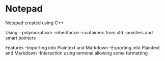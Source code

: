 # Notepad
Notepad created using C++

Using:
-polymorphism
-inheritance
-containers from std
-pointers and smart pointers

Features
-Importing  into Plaintext and Markdown
-Exporting  into Plaintext and Markdown
-Interaction using terminal allowing some formatting
